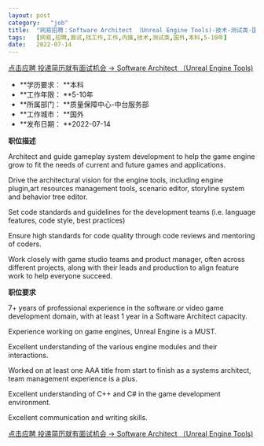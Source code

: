 ```yaml
---
layout:	post
category:	"job"
title:	"网易招聘：Software Architect （Unreal Engine Tools)-技术-测试类-国外本科5-10年"
tags:	[网易,招聘,面试,找工作,工作,内推,技术,测试类,国外,本科,5-10年]
date:	2022-07-14
---
```


[点击应聘 投递简历就有面试机会 ->  Software Architect （Unreal Engine Tools)](http://mobile.bole.netease.com/bole/boleDetail?id=41314&employeeId=346f03c3cda5f04c&key=all)



- **学历要求： **本科
- **工作年限： **5-10年
- **所属部门： **质量保障中心-中台服务部
- **工作城市： **国外
- **发布日期： **2022-07-14



**职位描述**

Architect and guide gameplay system development to help the game engine grow to fit the needs of current and future games and applications.

Drive the architectural vision for the engine tools, including engine plugin,art resources management tools, scenario editor, storyline system and behavior tree editor.

Set code standards and guidelines for the development teams (i.e. language features, code style, best practices)

Ensure high standards for code quality through code reviews and mentoring of coders.

Work closely with game studio teams and product manager, often across different projects, along with their leads and production to align feature work to help everyone succeed.



**职位要求**

7+ years of professional experience in the software or video game development domain, with at least 1 year in a Software Architect capacity.

Experience working on game engines, Unreal Engine is a MUST.

Excellent understanding of the various engine modules and their interactions.

Worked on at least one AAA title from start to finish as a systems architect, team management experience is a plus.

Excellent understanding of C++ and C# in the game development environment.

Excellent communication and writing skills.



[点击应聘 投递简历就有面试机会 ->  Software Architect （Unreal Engine Tools)](http://mobile.bole.netease.com/bole/boleDetail?id=41314&employeeId=346f03c3cda5f04c&key=all)